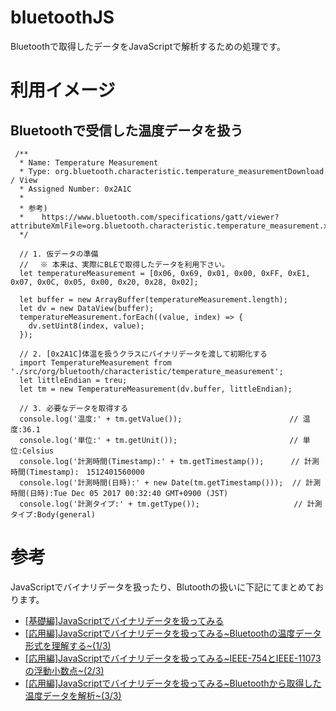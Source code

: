 # bluetoothJS
Bluetoothで取得したデータをJavaScriptで解析するための処理です。


# 利用イメージ

## Bluetoothで受信した温度データを扱う

```
 /**
  * Name: Temperature Measurement
  * Type: org.bluetooth.characteristic.temperature_measurementDownload / View
  * Assigned Number: 0x2A1C
  *
  * 参考)
  *    https://www.bluetooth.com/specifications/gatt/viewer?attributeXmlFile=org.bluetooth.characteristic.temperature_measurement.xml
  */

  // 1. 仮データの準備
  // 　※ 本来は、実際にBLEで取得したデータを利用下さい。
  let temperatureMeasurement = [0x06, 0x69, 0x01, 0x00, 0xFF, 0xE1, 0x07, 0x0C, 0x05, 0x00, 0x20, 0x28, 0x02];

  let buffer = new ArrayBuffer(temperatureMeasurement.length);
  let dv = new DataView(buffer);
  temperatureMeasurement.forEach((value, index) => {
    dv.setUint8(index, value);
  }); 
  
  // 2. [0x2A1C]体温を扱うクラスにバイナリデータを渡して初期化する
  import TemperatureMeasurement from './src/org/bluetooth/characteristic/temperature_measurement';  
  let littleEndian = treu;
  let tm = new TemperatureMeasurement(dv.buffer, littleEndian);
  
  // 3. 必要なデータを取得する
  console.log('温度:' + tm.getValue());                        // 温度:36.1
  console.log('単位:' + tm.getUnit());                         // 単位:Celsius
  console.log('計測時間(Timestamp):' + tm.getTimestamp());      // 計測時間(Timestamp):　1512401560000
  console.log('計測時間(日時):' + new Date(tm.getTimestamp()));  // 計測時間(日時):Tue Dec 05 2017 00:32:40 GMT+0900 (JST)
  console.log('計測タイプ:' + tm.getType());                     // 計測タイプ:Body(general)
```

# 参考

JavaScriptでバイナリデータを扱ったり、Blutoothの扱いに下記にてまとめております。

- [[基礎編]JavaScriptでバイナリデータを扱ってみる](https://qiita.com/megadreams14/items/dded3cf770010bb8ff08)
- [[応用編]JavaScriptでバイナリデータを扱ってみる~Bluetoothの温度データ形式を理解する~(1/3)]()
- [[応用編]JavaScriptでバイナリデータを扱ってみる~IEEE-754とIEEE-11073の浮動小数点~(2/3)]()
- [[応用編]JavaScriptでバイナリデータを扱ってみる~Bluetoothから取得した温度データを解析~(3/3)]()
